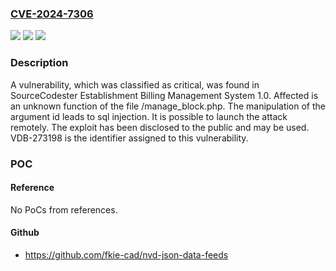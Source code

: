 ### [CVE-2024-7306](https://cve.mitre.org/cgi-bin/cvename.cgi?name=CVE-2024-7306)
![](https://img.shields.io/static/v1?label=Product&message=Establishment%20Billing%20Management%20System&color=blue)
![](https://img.shields.io/static/v1?label=Version&message=%3D%201.0%20&color=brighgreen)
![](https://img.shields.io/static/v1?label=Vulnerability&message=CWE-89%20SQL%20Injection&color=brighgreen)

### Description

A vulnerability, which was classified as critical, was found in SourceCodester Establishment Billing Management System 1.0. Affected is an unknown function of the file /manage_block.php. The manipulation of the argument id leads to sql injection. It is possible to launch the attack remotely. The exploit has been disclosed to the public and may be used. VDB-273198 is the identifier assigned to this vulnerability.

### POC

#### Reference
No PoCs from references.

#### Github
- https://github.com/fkie-cad/nvd-json-data-feeds

